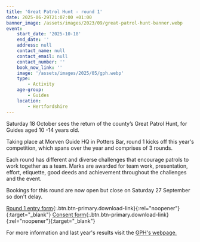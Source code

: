 ```yaml
---
title: 'Great Patrol Hunt - round 1'
date: 2025-06-29T21:07:00 +01:00
banner_image: /assets/images/2023/09/great-patrol-hunt-banner.webp
event:
    start_date: '2025-10-18'
    end_date: ''
    address: null
    contact_name: null
    contact_email: null
    contact_number: ''
    book_now_link: ''
    image: '/assets/images/2025/05/gph.webp'
    type:
        - Activity
    age-group:
        - Guides
    location:
        - Hertfordshire
---
```

Saturday 18 October sees the return of the county’s Great Patrol Hunt, for Guides aged 10 -14 years old.

Taking place at Morven Guide HQ in Potters Bar, round 1 kicks off this year's competition, which spans over the year and comprises of 3 rounds.

Each round has different and diverse challenges that encourage patrols to work together as a team. Marks are awarded for team work, presentation, effort, etiquette, good deeds and achievement throughout the challenges and the event.

Bookings for this round are now open but close on Saturday 27 September so don't delay.

[Round 1 entry form](/assets/docs/2025/gph-entry-form-r1-25-26-v2.docx){:.btn.btn-primary.download-link}{:rel="noopener"}{:target="_blank"} [Consent form](/assets/docs/2025/gph-info-consent-r1-25-26.pdf){:.btn.btn-primary.download-link}{:rel="noopener"}{:target="_blank"}

For more information and last year's results visit the [GPH's webpage.](/great-patrol-hunt/)
